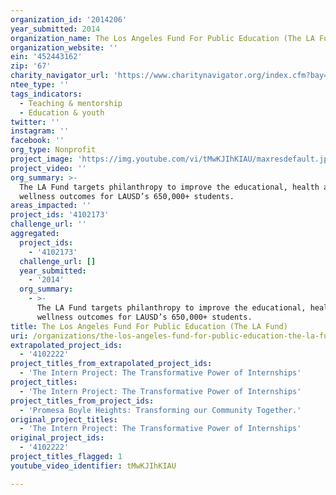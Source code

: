 ```yaml
---
organization_id: '2014206'
year_submitted: 2014
organization_name: The Los Angeles Fund For Public Education (The LA Fund)
organization_website: ''
ein: '452443162'
zip: '67'
charity_navigator_url: 'https://www.charitynavigator.org/index.cfm?bay=search.profile&ein=452443162'
ntee_type: ''
tags_indicators:
  - Teaching & mentorship
  - Education & youth
twitter: ''
instagram: ''
facebook: ''
org_type: Nonprofit
project_image: 'https://img.youtube.com/vi/tMwKJIhKIAU/maxresdefault.jpg'
project_video: ''
org_summary: >-
  The LA Fund targets philanthropy to improve the educational, health and
  wellness outcomes for LAUSD’s 650,000+ students.
areas_impacted: ''
project_ids: '4102173'
challenge_url: ''
aggregated:
  project_ids:
    - '4102173'
  challenge_url: []
  year_submitted:
    - '2014'
  org_summary:
    - >-
      The LA Fund targets philanthropy to improve the educational, health and
      wellness outcomes for LAUSD’s 650,000+ students.
title: The Los Angeles Fund For Public Education (The LA Fund)
uri: /organizations/the-los-angeles-fund-for-public-education-the-la-fund/
extrapolated_project_ids:
  - '4102222'
project_titles_from_extrapolated_project_ids:
  - 'The Intern Project: The Transformative Power of Internships'
project_titles:
  - 'The Intern Project: The Transformative Power of Internships'
project_titles_from_project_ids:
  - 'Promesa Boyle Heights: Transforming our Community Together.'
original_project_titles:
  - 'The Intern Project: The Transformative Power of Internships'
original_project_ids:
  - '4102222'
project_titles_flagged: 1
youtube_video_identifier: tMwKJIhKIAU

---
```

